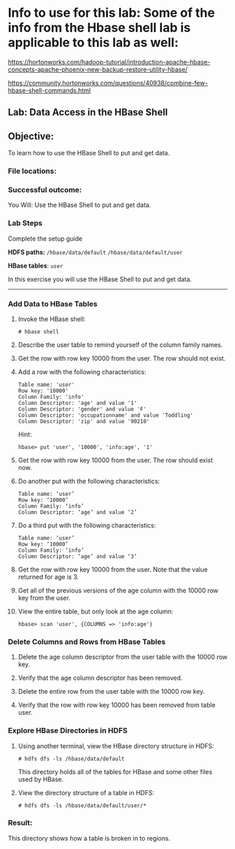 # Info to use for this lab: Some of the info from the Hbase shell lab is applicable to this lab as well:

https://hortonworks.com/hadoop-tutorial/introduction-apache-hbase-concepts-apache-phoenix-new-backup-restore-utility-hbase/

https://community.hortonworks.com/questions/40938/combine-few-hbase-shell-commands.html

## Lab: Data Access in the HBase Shell

## Objective:
To learn how to use the HBase Shell to put and get data.

### File locations:

### Successful outcome:
You Will:
Use the HBase Shell to put and get data.

### Lab Steps

Complete the setup guide


**HDFS paths:**          `/hbase/data/default` `/hbase/data/default/user`

**HBase tables**:       `user`

In this exercise you will use the HBase Shell to put and get data.

----

### Add Data to HBase Tables

1.  Invoke the HBase shell:

    ```console
    # hbase shell
    ```
    
1.  Describe the user table to remind yourself of the column family names.

1.  Get the row with row key 10000 from the user. The row should not exist.

1.  Add a row with the following characteristics:

    ```console
    Table name: 'user'
    Row key: '10000'
    Column Family: 'info'
    Column Descriptor: 'age' and value '1'
    Column Descriptor: 'gender' and value 'F'
    Column Descriptor: 'occupationname' and value 'Toddling'
    Column Descriptor: 'zip' and value '90210'
    ```

    Hint:
    
    ```console
    hbase> put 'user', '10000', 'info:age', '1'
    ```
    
1.  Get the row with row key 10000 from the user. The row should exist now.

1.  Do another put with the following characteristics:

    ```console
    Table name: ‘user’
    Row key: ‘10000’
    Column Family: ‘info’
    Column Descriptor: ‘age’ and value ‘2’
    ```

1.  Do a third put with the following characteristics:

    ```console
    Table name: ‘user’
    Row key: ‘10000’
    Column Family: ‘info’
    Column Descriptor: ‘age’ and value ‘3’
    ```

1.  Get the row with row key 10000 from the user. Note that the value returned for age is 3.

1.  Get all of the previous versions of the age column with the 10000 row key from the user.

1.  View the entire table, but only look at the age column:

    ```console
    hbase> scan 'user', {COLUMNS => 'info:age'}
    ```
    
### Delete Columns and Rows from HBase Tables

1.  Delete the age column descriptor from the user table with the 10000 row key.

1.  Verify that the age column descriptor has been removed.

1.  Delete the entire row from the user table with the 10000 row key.

1.  Verify that the row with row key 10000 has been removed from table user.

### Explore HBase Directories in HDFS

1.  Using another terminal, view the HBase directory structure in HDFS:

    ```console
    # hdfs dfs -ls /hbase/data/default
    ```
    
    This directory holds all of the tables for HBase and some other files used by HBase.

1.  View the directory structure of a table in HDFS:

    ```console
    # hdfs dfs -ls /hbase/data/default/user/*
    ```
    
### Result:

This directory shows how a table is broken in to regions.


